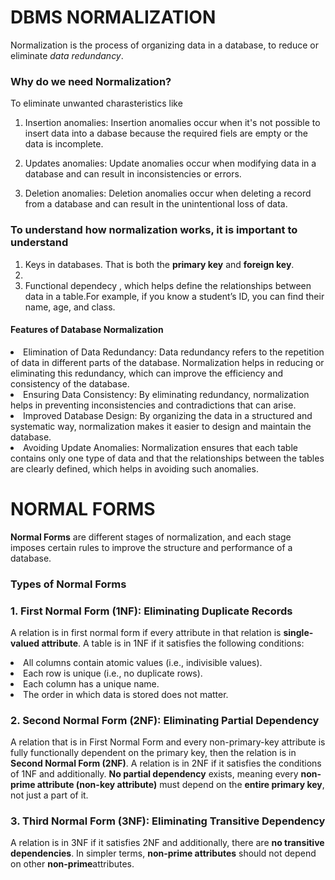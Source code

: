 # DBMS NORMALIZATION
Normalization is the process of organizing data in a database, to reduce or eliminate <em> data redundancy</em>.

### Why do we need Normalization?
To eliminate unwanted charasteristics like 

1. Insertion anomalies: Insertion anomalies occur when it's not possible to insert data into a dabase because the required fiels are empty or the data is incomplete.

2. Updates anomalies: Update anomalies occur when modifying data in a database and can result in inconsistencies or errors.

3. Deletion anomalies: Deletion anomalies occur when deleting a record from a database and can result in the unintentional loss of data.

### To understand how normalization works, it is important to understand 
1. Keys in databases. That is both the **primary key** and **foreign key**.
2. 
3. Functional dependecy , which helps define the relationships between data in a table.For example, if you know a student’s ID, you can find their name, age, and class. 

#### Features of Database Normalization
<li>
Elimination of Data Redundancy: Data redundancy refers to the repetition of data in different parts of the database. Normalization helps in reducing or eliminating this redundancy, which can improve the efficiency and consistency of the database.</li>
<li>Ensuring Data Consistency:  By eliminating redundancy, normalization helps in preventing inconsistencies and contradictions that can arise.</li>
<li> Improved Database Design: By organizing the data in a structured and systematic way, normalization makes it easier to design and maintain the database.</li>
<li> Avoiding Update Anomalies: Normalization ensures that each table contains only one type of data and that the relationships between the tables are clearly defined, which helps in avoiding such anomalies.</li>


# NORMAL FORMS
**Normal Forms** are different stages of normalization, and each stage imposes certain rules to improve the structure and performance of a database.

### Types of Normal Forms
### 1. First Normal Form (1NF): Eliminating Duplicate Records
  A relation is in first normal form if every attribute in that relation is <b>single-valued attribute</b>. 
  A table is in 1NF if it satisfies the following conditions:
  <li>All columns contain atomic values (i.e., indivisible values).</li>
  <li>Each row is unique (i.e., no duplicate rows).</li>
  <li>Each column has a unique name.</li>
  <li>The order in which data is stored does not matter.</li>

### 2. Second Normal Form (2NF): Eliminating Partial Dependency
  A relation that is in First Normal Form and every non-primary-key attribute is fully functionally dependent on the primary key, then the relation is in <b>Second Normal Form (2NF)</b>.
  A relation is in 2NF if it satisfies the conditions of 1NF and additionally. **No partial dependency** exists, meaning every **non-prime attribute (non-key attribute)** must depend on the **entire primary key**, not just a part of it.

###  3. Third Normal Form (3NF): Eliminating Transitive Dependency
  A relation is in 3NF if it satisfies 2NF and additionally, there are **no transitive dependencies**. In simpler terms, **non-prime attributes** should not depend on other **non-prime**attributes.
